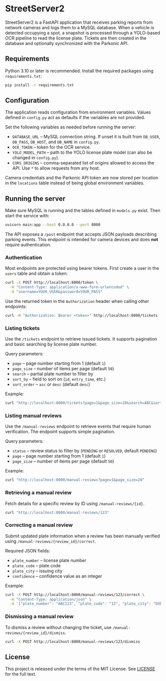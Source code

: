 # StreetServer2

StreetServer2 is a FastAPI application that receives parking reports from network cameras and logs them to a MySQL database. When a vehicle is detected occupying a spot, a snapshot is processed through a YOLO-based OCR pipeline to read the license plate. Tickets are then created in the database and optionally synchronized with the Parkonic API.

## Requirements

Python 3.10 or later is recommended. Install the required packages using `requirements.txt`:

```bash
pip install -r requirements.txt
```

## Configuration

The application reads configuration from environment variables. Values defined
in `config.py` act as defaults if the variables are not provided.

Set the following variables as needed before running the server:

- `DATABASE_URL` – MySQL connection string. If unset it is built from `DB_USER`,
  `DB_PASS`, `DB_HOST`, and `DB_NAME` in `config.py`.
- `OCR_TOKEN` – token for the OCR service.
- `YOLO_MODEL_PATH` – path to the YOLO license plate model (can also be changed in
  `config.py`).
- `CORS_ORIGINS`  – comma-separated list of origins allowed to access the API.
  Use `*` to allow requests from any host.

Camera credentials and the Parkonic API token are now stored per location in the
`locations` table instead of being global environment variables.

## Running the server

Make sure MySQL is running and the tables defined in `models.py` exist. Then start the service with:

```bash
uvicorn main:app --host 0.0.0.0 --port 8000
```

The API exposes a `/post` endpoint that accepts JSON payloads describing parking events. This endpoint is intended for camera devices and does **not** require authentication.

### Authentication

Most endpoints are protected using bearer tokens. First create a user in the `users`
table and obtain a token:

```bash
curl -X POST http://localhost:8000/token \
  -H "Content-Type: application/x-www-form-urlencoded" \
  -d "username=YOUR_USER&password=YOUR_PASS"
```

Use the returned token in the `Authorization` header when calling other
endpoints:

```bash
curl -H "Authorization: Bearer <token>" http://localhost:8000/tickets
```

### Listing tickets

Use the `/tickets` endpoint to retrieve issued tickets. It supports pagination
and basic searching by license plate number.

Query parameters:

- `page` – page number starting from 1 (default `1`)
- `page_size` – number of items per page (default `50`)
- `search` – partial plate number to filter by
- `sort_by` – field to sort on (`id`, `entry_time`, etc.)
- `sort_order` – `asc` or `desc` (default `desc`)

Example:

```bash
curl "http://localhost:8000/tickets?page=1&page_size=20&search=ABC&sort_by=entry_time"
```

### Listing manual reviews

Use the `/manual-reviews` endpoint to retrieve events that require human
verification. The endpoint supports simple pagination.

Query parameters:

- `status` – review status to filter by (`PENDING` or `RESOLVED`, default `PENDING`)
- `page` – page number starting from 1 (default `1`)
- `page_size` – number of items per page (default `50`)

Example:

```bash
curl "http://localhost:8000/manual-reviews?page=1&page_size=20"
```

### Retrieving a manual review

Fetch details for a specific review by ID using `/manual-reviews/{id}`.

```bash
curl "http://localhost:8000/manual-reviews/123"
```

### Correcting a manual review

Submit updated plate information when a review has been manually verified using
`/manual-reviews/{review_id}/correct`.

Required JSON fields:

- `plate_number` – license plate number
- `plate_code` – plate code
- `plate_city` – issuing city
- `confidence` – confidence value as an integer

Example:

```bash
curl -X POST http://localhost:8000/manual-reviews/123/correct \
  -H "Content-Type: application/json" \
  -d '{"plate_number": "ABC123", "plate_code": "12", "plate_city": "DXB", "confidence": 95}'
```

### Dismissing a manual review

To dismiss a review without changing the ticket, use
`/manual-reviews/{review_id}/dismiss`.

```bash
curl -X POST http://localhost:8000/manual-reviews/123/dismiss
```

## License

This project is released under the terms of the MIT License. See [LICENSE](LICENSE) for the full text.
